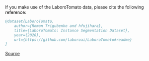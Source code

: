 If you make use of the LaboroTomato data, please cite the following reference:

``` bibtex 
@dataset{LaboroTomato,
	author={Roman Trigubenko and hfujihara},
	title={LaboroTomato: Instance Segmentation Dataset},
	year={2020},
	url={https://github.com/laboroai/LaboroTomato#readme}
}
```

[Source](https://github.com/laboroai/LaboroTomato#readme)